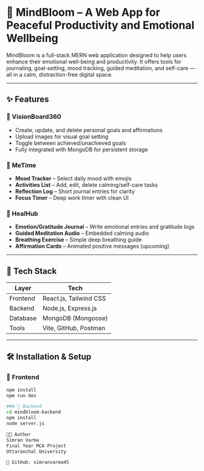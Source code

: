 # 🌱 MindBloom – A Web App for Peaceful Productivity and Emotional Wellbeing

MindBloom is a full-stack MERN web application designed to help users enhance their emotional well-being and productivity. It offers tools for journaling, goal-setting, mood tracking, guided meditation, and self-care — all in a calm, distraction-free digital space.

---

## ✨ Features

### 🌠 VisionBoard360
- Create, update, and delete personal goals and affirmations
- Upload images for visual goal setting
- Toggle between achieved/unachieved goals
- Fully integrated with MongoDB for persistent storage

### 🧘 MeTime
- **Mood Tracker** – Select daily mood with emojis
- **Activities List** – Add, edit, delete calming/self-care tasks
- **Reflection Log** – Short journal entries for clarity
- **Focus Timer** – Deep work timer with clean UI

### 💖 HealHub
- **Emotion/Gratitude Journal** – Write emotional entries and gratitude logs
- **Guided Meditation Audio** – Embedded calming audio
- **Breathing Exercise** – Simple deep breathing guide
- **Affirmation Cards** – Animated positive messages (upcoming)

---

## 🔧 Tech Stack

| Layer      | Tech                          |
|------------|-------------------------------|
| Frontend   | React.js, Tailwind CSS        |
| Backend    | Node.js, Express.js           |
| Database   | MongoDB (Mongoose)            |
| Tools      | Vite, GitHub, Postman         |

---

## 🛠️ Installation & Setup

### 🔹 Frontend

```bash
npm install
npm run dev

### 🔹 Backend
cd mindbloom-backend
npm install
node server.js

👩‍💻 Author
Simran Varma
Final Year MCA Project
Uttaranchal University

🔗 GitHub: simranvarma45